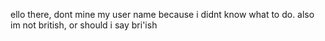 ello there, dont mine my user name because i didnt know what to do. also im not british, or should i say bri'ish
